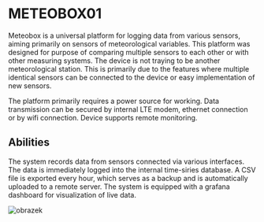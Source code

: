 # METEOBOX01
Meteobox is a universal platform for logging data from various sensors, aiming primarily on sensors of meteorological variables. This platform was designed for purpose of comparing multiple sensors to each other or with other measuring systems. The device is not traying to be another meteorological station. 
This is primarily due to the features where multiple identical sensors can be connected to the device or  easy implementation of new sensors. 

The platform primarily requires a power source for working. Data transmission can be secured by internal LTE modem, ethernet connection or by wifi connection. Device supports remote monitoring. 

## Abilities
The system records data from sensors connected via various interfaces. The data is immediately logged into the internal time-siries database. A CSV file is exported every hour, which serves as a backup and is automatically uploaded to a remote server. The system is equipped with a grafana dashboard for visualization of live data. 

![obrazek](https://user-images.githubusercontent.com/5196729/209866529-c32992f9-cd39-4d09-b133-cb17d4c95a39.png)
